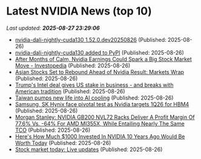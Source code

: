 # Latest NVIDIA News (top 10)
_Last updated: **2025-08-27 23:29:06**_

- [nvidia-dali-nightly-cuda130 1.52.0.dev20250826](https://pypi.org/project/nvidia-dali-nightly-cuda130/1.52.0.dev20250826/) (Published: 2025-08-26)
- [nvidia-dali-nightly-cuda130 added to PyPI](https://pypi.org/project/nvidia-dali-nightly-cuda130/) (Published: 2025-08-26)
- [After Months of Calm, Nvidia Earnings Could Spark a Big Stock Market Move - Investopedia](https://slashdot.org/firehose.pl?op=view&amp;id=178888234) (Published: 2025-08-26)
- [Asian Stocks Set to Rebound Ahead of Nvidia Result: Markets Wrap](https://biztoc.com/x/0706c9b8ed5140d5) (Published: 2025-08-26)
- [Trump's Intel deal gives US stake in business - and breaks with American tradition](https://www.bbc.com/news/articles/cn85n2vg04go) (Published: 2025-08-26)
- [Taiwan pumps new life into AI cooling](https://www.digitimes.com/news/a20250825PD212/taiwan-ai-server-liquid-cooling-supply-chain-finetek.html) (Published: 2025-08-26)
- [Samsung, SK Hynix face pivotal test as Nvidia targets 1Q26 for HBM4](https://www.digitimes.com/news/a20250826PD242/nvidia-hbm4-samsung-sk-hynix-production.html) (Published: 2025-08-26)
- [Morgan Stanley: NVIDIA GB200 NVL72 Racks Deliver A Profit Margin Of 77.6% Vs. -64% For AMD MI355X, While Entailing Nearly The Same TCO](https://wccftech.com/morgan-stanley-nvidia-gb200-nvl72-racks-deliver-a-profit-margin-of-77-6-vs-64-for-amd-mi355x-while-entailing-nearly-the-same-tco/) (Published: 2025-08-26)
- [Here's How Much $1000 Invested In NVIDIA 10 Years Ago Would Be Worth Today](https://biztoc.com/x/078a44ac9145df2a) (Published: 2025-08-26)
- [Stock market today: Live updates](https://www.cnbc.com/2025/08/26/stock-market-today-live-updates.html) (Published: 2025-08-26)
